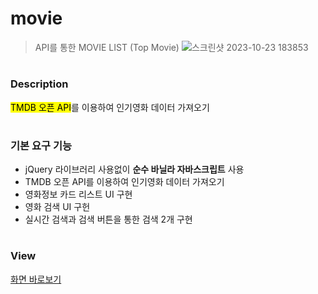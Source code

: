 # movie
> API를 통한 MOVIE LIST (Top Movie) 
![스크린샷 2023-10-23 183853](https://github.com/tjdsksro90/movie/assets/74041149/b625e8c6-40b1-4d0a-88c7-a088e1a25f59)
#
##
### Description
<mark>TMDB 오픈 API</mark>를 이용하여 인기영화 데이터 가져오기
#
### 기본 요구 기능
- jQuery 라이브러리 사용없이 **순수 바닐라 자바스크립트** 사용
- TMDB 오픈 API를 이용하여 인기영화 데이터 가져오기
- 영화정보 카드 리스트 UI 구현
- 영화 검색 UI 구헌
- 실시간 검색과 검색 버튼을 통한 검색 2개 구현
#
### View
[화면 바로보기](https://tjdsksro90.github.io/movie/)
